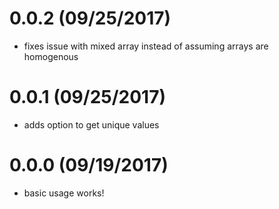 # 0.0.2 (09/25/2017)

- fixes issue with mixed array instead of assuming arrays are homogenous 

# 0.0.1 (09/25/2017)

- adds option to get unique values

# 0.0.0 (09/19/2017)

- basic usage works!
